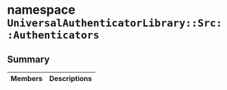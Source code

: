 # namespace `UniversalAuthenticatorLibrary::Src::Authenticators` 

## Summary

 Members                                | Descriptions                                
----------------------------------------|---------------------------------------------

